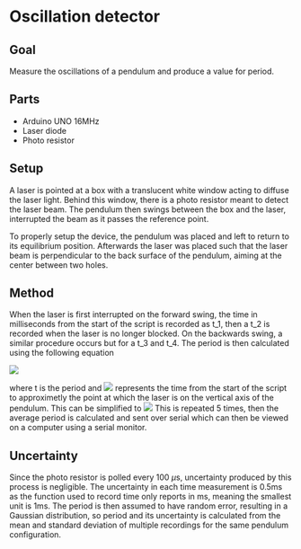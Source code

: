 # Oscillation detector
## Goal
Measure the oscillations of a pendulum and produce a value for period.
## Parts
- Arduino UNO 16MHz
- Laser diode
- Photo resistor
## Setup
A laser is pointed at a box with a translucent white window acting to diffuse the laser light. Behind this window, there is a photo resistor meant to detect the laser beam. The pendulum then swings between the box and the laser, interrupted the beam as it passes the reference point. 

To properly setup the device, the pendulum was placed and left to return to its equilibrium position. Afterwards the laser was placed such that the laser beam is perpendicular to the back surface of the pendulum, aiming at the center between two holes.

## Method
When the laser is first interrupted on the forward swing, the time in milliseconds from the start of the script is recorded as t_1, then a t_2 is recorded when the laser is no longer blocked. On the backwards swing, a similar procedure occurs but for a t_3 and t_4. The period is then calculated using the following equation

<img src="https://latex.codecogs.com/svg.latex?t%20%3D%202%28%28t_3%20&plus;%20%5Cfrac%7Bt_4-t_3%7D%7B2%7D%29-%28t_1%20&plus;%20%5Cfrac%7Bt_2-t_1%7D%7B2%7D%29%29" />

where t is the period and <img src="https://latex.codecogs.com/svg.latex?t_n%20&plus;%20%5Cfrac%7Bt_%7Bn&plus;1%7D-t_n%7D%7B2%7D"/> represents the time from the start of the script to approximetly the point at which the laser is on the vertical axis of the pendulum. This can be simplified to
<img src="https://latex.codecogs.com/svg.latex?t%3D%28t_3&plus;t_4%29-%28t_1&plus;t_2%29"/>
This is repeated 5 times, then the average period is calculated and sent over serial which can then be viewed on a computer using a serial monitor.
## Uncertainty
Since the photo resistor is polled every 100 $\mu\text{s}$, uncertainty produced by this process is negligible. The uncertainty in each time measurement is 0.5ms as the function used to record time only reports in ms, meaning the smallest unit is 1ms. The period is then assumed to have random error, resulting in a Gaussian distribution, so period and its uncertainty is calculated from the mean and standard deviation of multiple recordings for the same pendulum configuration.
